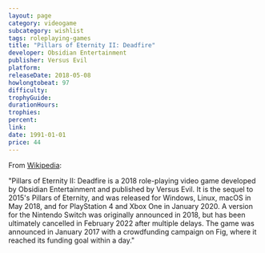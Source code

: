 ```yaml
---
layout: page
category: videogame
subcategory: wishlist
tags: roleplaying-games
title: "Pillars of Eternity II: Deadfire"
developer: Obsidian Entertainment
publisher: Versus Evil
platform:
releaseDate: 2018-05-08
howlongtobeat: 97
difficulty:
trophyGuide:
durationHours:
trophies:
percent:
link:
date: 1991-01-01
price: 44
---
```


From [Wikipedia](https://en.wikipedia.org/wiki/Pillars_of_Eternity_II:_Deadfire):

"Pillars of Eternity II: Deadfire is a 2018 role-playing video game developed by Obsidian Entertainment and published by Versus Evil. It is the sequel to 2015's Pillars of Eternity, and was released for Windows, Linux, macOS in May 2018, and for PlayStation 4 and Xbox One in January 2020. A version for the Nintendo Switch was originally announced in 2018, but has been ultimately cancelled in February 2022 after multiple delays. The game was announced in January 2017 with a crowdfunding campaign on Fig, where it reached its funding goal within a day."
